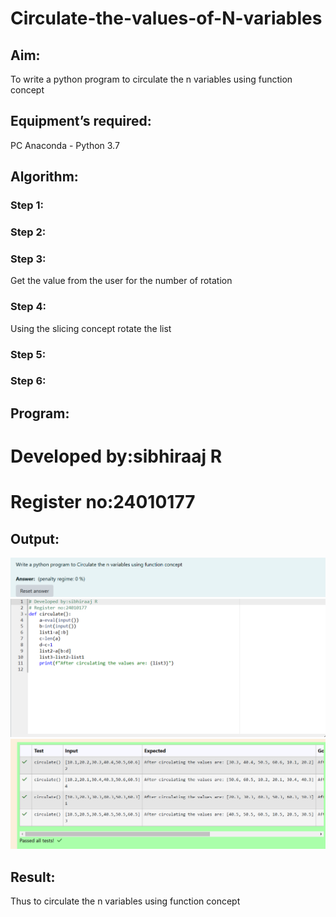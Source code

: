 # Circulate-the-values-of-N-variables
## Aim:
To write a python program to circulate the n variables using function concept
## Equipment’s required:
PC
Anaconda - Python 3.7
## Algorithm: 
### Step 1: 
### Step 2: 
### Step 3: 
Get the value from the user for the number of rotation
### Step 4: 
Using the slicing concept rotate the list

### Step 5: 
### Step 6: 
## Program:
# Developed by:sibhiraaj R
# Register no:24010177
    
  

## Output:
![image 1](<Screenshot 2024-11-05 181804.png>)
![image 2](<Screenshot 2024-11-05 181819.png>)
![image 3](<Screenshot 2024-11-05 181827.png>)

## Result:
   Thus to circulate the n variables using function concept
